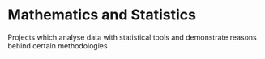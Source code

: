 # Mathematics and Statistics
Projects which analyse data with statistical tools and demonstrate reasons behind certain methodologies
